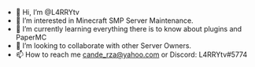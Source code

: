 - 👋 Hi, I’m @L4RRYtv
- 👀 I’m interested in Minecraft SMP Server Maintenance. 
- 🌱 I’m currently learning everything there is to know about plugins and PaperMC
- 💞️ I’m looking to collaborate with other Server Owners.
- 📫 How to reach me cande_rza@yahoo.com or Discord: L4RRYtv#5774

<!---
L4RRYtv/L4RRYtv is a ✨ special ✨ repository because its `README.md` (this file) appears on your GitHub profile.
You can click the Preview link to take a look at your changes.
--->

